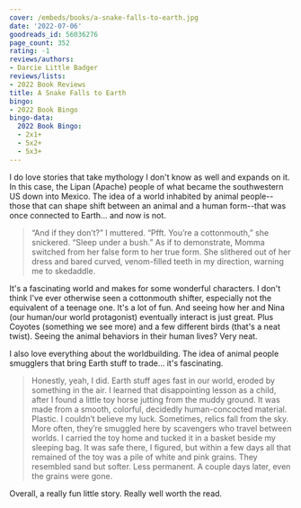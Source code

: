 ```yaml
---
cover: /embeds/books/a-snake-falls-to-earth.jpg
date: '2022-07-06'
goodreads_id: 56036276
page_count: 352
rating: -1
reviews/authors:
- Darcie Little Badger
reviews/lists:
- 2022 Book Reviews
title: A Snake Falls to Earth
bingo:
- 2022 Book Bingo
bingo-data:
  2022 Book Bingo:
  - 2x1+
  - 5x2+
  - 5x3+
---
```

I do love stories that take mythology I don't know as well and expands on it. In this case, the Lipan (Apache) people of what became the southwestern US down into Mexico. The idea of a world inhabited by animal people--those that can shape shift between an animal and a human form--that was once connected to Earth... and now is not. 

> “And if they don’t?” I muttered. “Pfft. You’re a cottonmouth,” she snickered. “Sleep under a bush.” As if to demonstrate, Momma switched from her false form to her true form. She slithered out of her dress and bared curved, venom-filled teeth in my direction, warning me to skedaddle.

It's a fascinating world and makes for some wonderful characters. I don't think I've ever otherwise seen a cottonmouth shifter, especially not the equivalent of a teenage one. It's a lot of fun. And seeing how her and Nina (our human/our world protagonist) eventually interact is just great. Plus Coyotes (something we see more) and a few different birds (that's a neat twist). Seeing the animal behaviors in their human lives? Very neat. 

I also love everything about the worldbuilding. The idea of animal people smugglers that bring Earth stuff to trade... it's fascinating. 

> Honestly, yeah, I did. Earth stuff ages fast in our world, eroded by something in the air. I learned that disappointing lesson as a child, after I found a little toy horse jutting from the muddy ground. It was made from a smooth, colorful, decidedly human-concocted material. Plastic. I couldn’t believe my luck. Sometimes, relics fall from the sky. More often, they’re smuggled here by scavengers who travel between worlds. I carried the toy home and tucked it in a basket beside my sleeping bag. It was safe there, I figured, but within a few days all that remained of the toy was a pile of white and pink grains. They resembled sand but softer. Less permanent. A couple days later, even the grains were gone.

Overall, a really fun little story. Really well worth the read. 